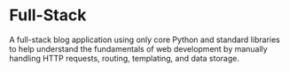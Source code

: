 # Full-Stack
A full-stack blog application using only core Python and standard libraries to help understand the fundamentals of web development by manually handling HTTP requests, routing, templating, and data storage.
